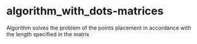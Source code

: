 # algorithm_with_dots-matrices
Algorithm solves the problem of the points placement in accordance with the length specified in the matrix
